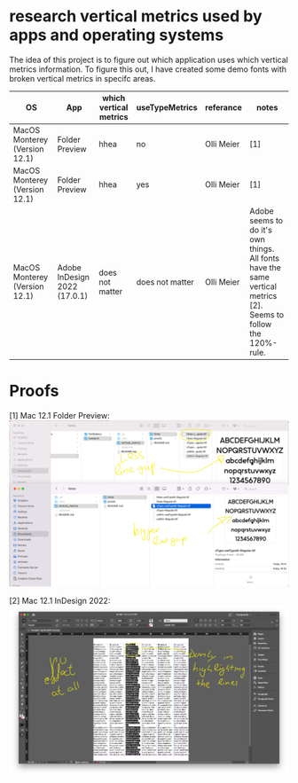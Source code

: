 # research vertical metrics used by apps and operating systems

The idea of this project is to figure out which application uses which vertical metrics information.
To figure this out, I have created some demo fonts with broken vertical metrics in specifc areas.


| OS  | App             | which vertical metrics       | useTypeMetrics  | referance | notes                                                                            | 
| ------------- |-----------------|------------------------------|-----------------| ------------- |----------------------------------------------------------------------------------|
| MacOS Monterey (Version 12.1) |  Folder Preview           | hhea               | no              | Olli Meier | [1]                                                                              |
| MacOS Monterey (Version 12.1) | Folder Preview            | hhea               | yes             | Olli Meier | [1]                                                                              |
| MacOS Monterey (Version 12.1) | Adobe InDesign 2022 (17.0.1) | does not matter | does not matter | Olli Meier | Adobe seems to do it's own things. All fonts have the same vertical metrics [2]. Seems to follow the 120%-rule. |



# Proofs
[1] Mac 12.1 Folder Preview:
![Mac 12.1 InDesign 17.0.1](./proofs/olli_meier/MacPreview.png?raw=true "Mac 12.1 Folder Preview")


[2] Mac 12.1 InDesign 2022:
![Mac 12.1 InDesign 2022](./proofs/olli_meier/MacInDesign2022.png?raw=true "Mac 12.1 InDesign 17.0.1")


